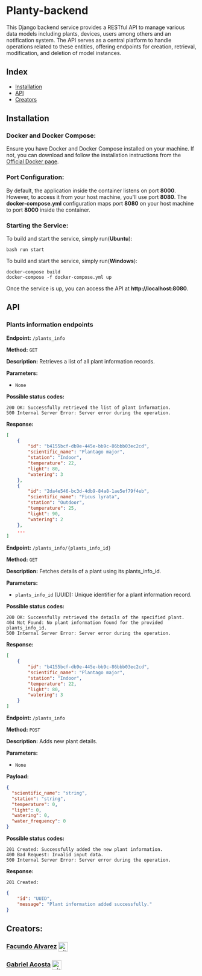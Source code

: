 # Planty-backend
This Django backend service provides a RESTful API to manage various data models including plants, devices, users among others and an notification system. The API serves as a central platform to handle operations related to these entities, offering endpoints for creation, retrieval, modification, and deletion of model instances.
## Index

- [Installation](#installation)
- [API](#api)
- [Creators](#creators)

## Installation

### Docker and Docker Compose:

Ensure you have Docker and Docker Compose installed on your machine. If not, you can download and follow the installation instructions from the [Official Docker page](https://docs.docker.com/get-docker/).

### Port Configuration:

By default, the application inside the container listens on port **8000**. However, to access it from your host machine, you'll use port **8080**. The **docker-compose.yml** configuration maps port **8080** on your host machine to port **8000** inside the container.

### Starting the Service:

To build and start the service, simply run(**Ubuntu**):

    bash run start

To build and start the service, simply run(**Windows**):

    docker-compose build
    docker-compose -f docker-compose.yml up

Once the service is up, you can access the API at **http://localhost:8080**.



## API

### Plants information endpoints

**Endpoint:** `/plants_info`

**Method:** `GET`

**Description:**
Retrieves a list of all plant information records.

**Parameters:** 
- `None` 

**Possible status codes:**

    200 OK: Successfully retrieved the list of plant information.
    500 Internal Server Error: Server error during the operation.

**Response:**

```json
[
    {
        "id": "b4155bcf-db9e-445e-bb9c-86bbb03ec2cd",
        "scientific_name": "Plantago major",
        "station": "Indoor",
        "temperature": 22,
        "light": 80,
        "watering": 3
    },
    {
        "id": "2da4e546-bc3d-4db9-84a8-1ae5ef79f4eb",
        "scientific_name": "Ficus lyrata",
        "station": "Outdoor",
        "temperature": 25,
        "light": 90,
        "watering": 2
    },
    ...
]

```

**Endpoint:** `/plants_info/{plants_info_id}`

**Method:** `GET`

**Description:**
Fetches details of a plant using its plants_info_id.

**Parameters:** 
- `plants_info_id` (UUID): Unique identifier for a plant information record. 

**Possible status codes:**

    200 OK: Successfully retrieved the details of the specified plant.
    404 Not Found: No plant information found for the provided plants_info_id.
    500 Internal Server Error: Server error during the operation.

**Response:**

```json
[
    {
        "id": "b4155bcf-db9e-445e-bb9c-86bbb03ec2cd",
        "scientific_name": "Plantago major",
        "station": "Indoor",
        "temperature": 22,
        "light": 80,
        "watering": 3
    }
]

```

**Endpoint:** `/plants_info`

**Method:** `POST`

**Description:**
Adds new plant details.

**Parameters:** 
- `None`

**Payload:**
```json
{
  "scientific_name": "string",
  "station": "string",
  "temperature": 0,
  "light": 0,
  "watering": 0,
  "water_frequency": 0
}
```

**Possible status codes:**

    201 Created: Successfully added the new plant information.
    400 Bad Request: Invalid input data.
    500 Internal Server Error: Server error during the operation.

**Response:**

    201 Created:
```json
{
    "id": "UUID",
    "message": "Plant information added successfully."
}
```





## Creators:
### [Facundo Alvarez](https://www.linkedin.com/in/facundo-alvarez4/)   <a href="https://github.com/Faqu22"><img align="center" alt="github" src="https://i.imgur.com/hGwhvpO.png" height="25"/></a>


### [Gabriel Acosta](https://www.linkedin.com/in/gabriel-acosta-333g/)   <a href="https://github.com/GabiAcosta"><img align="center" alt="github" src="https://i.imgur.com/hGwhvpO.png" height="25"/></a>
